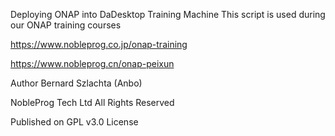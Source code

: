 Deploying ONAP into DaDesktop Training Machine
This script is used during our ONAP training courses

https://www.nobleprog.co.jp/onap-training

https://www.nobleprog.cn/onap-peixun
 
 Author Bernard Szlachta (Anbo)
 
 NobleProg Tech Ltd All Rights Reserved
 
 Published on GPL v3.0 License
